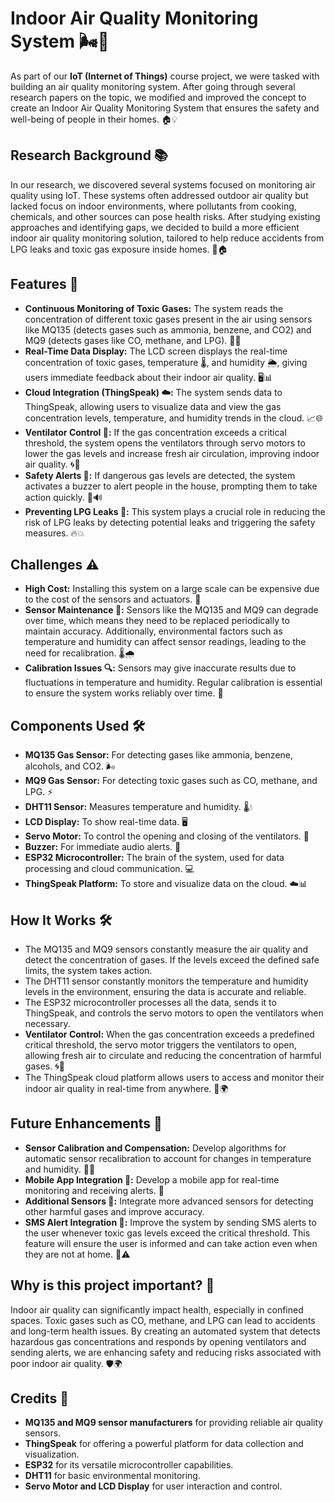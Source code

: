 <!DOCTYPE html>
<html lang="en">
<head>
    <meta charset="UTF-8">
    <meta name="viewport" content="width=device-width, initial-scale=1.0">
   
</head>
<body>

<h1>Indoor Air Quality Monitoring System 🌬️💨</h1>
<p>As part of our <strong>IoT (Internet of Things)</strong> course project, we were tasked with building an air quality monitoring system. After going through several research papers on the topic, we modified and improved the concept to create an Indoor Air Quality Monitoring System that ensures the safety and well-being of people in their homes. 🏠💡</p>

<h2>Research Background 📚</h2>
<p>In our research, we discovered several systems focused on monitoring air quality using IoT. These systems often addressed outdoor air quality but lacked focus on indoor environments, where pollutants from cooking, chemicals, and other sources can pose health risks. After studying existing approaches and identifying gaps, we decided to build a more efficient indoor air quality monitoring solution, tailored to help reduce accidents from LPG leaks and toxic gas exposure inside homes. 🌱🏠</p>

<h2>Features 🔧</h2>
<ul>
    <li><strong>Continuous Monitoring of Toxic Gases:</strong> The system reads the concentration of different toxic gases present in the air using sensors like MQ135 (detects gases such as ammonia, benzene, and CO2) and MQ9 (detects gases like CO, methane, and LPG). 🌿💨</li>
    <li><strong>Real-Time Data Display:</strong> The LCD screen displays the real-time concentration of toxic gases, temperature 🌡️, and humidity 🌦️, giving users immediate feedback about their indoor air quality. 🖥️📊</li>
    <li><strong>Cloud Integration (ThingSpeak) ☁️:</strong> The system sends data to ThingSpeak, allowing users to visualize data and view the gas concentration levels, temperature, and humidity trends in the cloud. 📈🌐</li>
    <li><strong>Ventilator Control 🚪:</strong> If the gas concentration exceeds a critical threshold, the system opens the ventilators through servo motors to lower the gas levels and increase fresh air circulation, improving indoor air quality. 🌀💨</li>
    <li><strong>Safety Alerts 🚨:</strong> If dangerous gas levels are detected, the system activates a buzzer to alert people in the house, prompting them to take action quickly. 🚨🔊</li>
    <li><strong>Preventing LPG Leaks 🚒:</strong> This system plays a crucial role in reducing the risk of LPG leaks by detecting potential leaks and triggering the safety measures. 🔥💥</li>
</ul>

<h2>Challenges ⚠️</h2>
<ul>
    <li><strong>High Cost:</strong> Installing this system on a large scale can be expensive due to the cost of the sensors and actuators. 💸</li>
    <li><strong>Sensor Maintenance 🔧:</strong> Sensors like the MQ135 and MQ9 can degrade over time, which means they need to be replaced periodically to maintain accuracy. Additionally, environmental factors such as temperature and humidity can affect sensor readings, leading to the need for recalibration. 🌡️🌧️</li>
    <li><strong>Calibration Issues 🔍:</strong> Sensors may give inaccurate results due to fluctuations in temperature and humidity. Regular calibration is essential to ensure the system works reliably over time. 🧰</li>
</ul>

<h2>Components Used 🛠️</h2>
<ul>
    <li><strong>MQ135 Gas Sensor:</strong> For detecting gases like ammonia, benzene, alcohols, and CO2. 🌬️</li>
    <li><strong>MQ9 Gas Sensor:</strong> For detecting toxic gases such as CO, methane, and LPG. ⚡</li>
    <li><strong>DHT11 Sensor:</strong> Measures temperature and humidity. 🌡️💧</li>
    <li><strong>LCD Display:</strong> To show real-time data. 🖥️</li>
    <li><strong>Servo Motor:</strong> To control the opening and closing of the ventilators. 🤖</li>
    <li><strong>Buzzer:</strong> For immediate audio alerts. 🔔</li>
    <li><strong>ESP32 Microcontroller:</strong> The brain of the system, used for data processing and cloud communication. 💻</li>
    <li><strong>ThingSpeak Platform:</strong> To store and visualize data on the cloud. ☁️📊</li>
</ul>

<h2>How It Works 🛠️</h2>
<ul>
    <li>The MQ135 and MQ9 sensors constantly measure the air quality and detect the concentration of gases. If the levels exceed the defined safe limits, the system takes action.</li>
    <li>The DHT11 sensor constantly monitors the temperature and humidity levels in the environment, ensuring the data is accurate and reliable.</li>
    <li>The ESP32 microcontroller processes all the data, sends it to ThingSpeak, and controls the servo motors to open the ventilators when necessary.</li>
    <li><strong>Ventilator Control:</strong> When the gas concentration exceeds a predefined critical threshold, the servo motor triggers the ventilators to open, allowing fresh air to circulate and reducing the concentration of harmful gases. 🌀💨</li>
    <li>The ThingSpeak cloud platform allows users to access and monitor their indoor air quality in real-time from anywhere. 📱🌍</li>
</ul>

<h2>Future Enhancements 🔮</h2>
<ul>
    <li><strong>Sensor Calibration and Compensation:</strong> Develop algorithms for automatic sensor recalibration to account for changes in temperature and humidity. 🧑‍💻</li>
    <li><strong>Mobile App Integration 📱:</strong> Develop a mobile app for real-time monitoring and receiving alerts. 📲</li>
    <li><strong>Additional Sensors 🌱:</strong> Integrate more advanced sensors for detecting other harmful gases and improve accuracy.</li>
    <li><strong>SMS Alert Integration 📲:</strong> Improve the system by sending SMS alerts to the user whenever toxic gas levels exceed the critical threshold. This feature will ensure the user is informed and can take action even when they are not at home. 📱⚠️</li>
</ul>

<h2>Why is this project important? 🤔</h2>
<p>Indoor air quality can significantly impact health, especially in confined spaces. Toxic gases such as CO, methane, and LPG can lead to accidents and long-term health issues. By creating an automated system that detects hazardous gas concentrations and responds by opening ventilators and sending alerts, we are enhancing safety and reducing risks associated with poor indoor air quality. 🛡️🌍</p>

<h2>Credits 🙏</h2>
<ul>
    <li><strong>MQ135 and MQ9 sensor manufacturers</strong> for providing reliable air quality sensors.</li>
    <li><strong>ThingSpeak</strong> for offering a powerful platform for data collection and visualization.</li>
    <li><strong>ESP32</strong> for its versatile microcontroller capabilities.</li>
    <li><strong>DHT11</strong> for basic environmental monitoring.</li>
    <li><strong>Servo Motor and LCD Display</strong> for user interaction and control.</li>
</ul>

</body>
</html>
